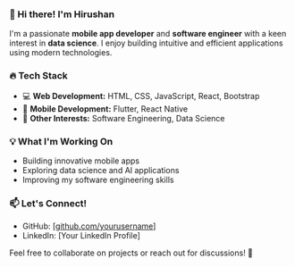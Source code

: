 

### 👋 Hi there! I'm Hirushan  

I'm a passionate **mobile app developer** and **software engineer** with a keen interest in **data science**. I enjoy building intuitive and efficient applications using modern technologies.  

### 🔥 Tech Stack  
- 💻 **Web Development:** HTML, CSS, JavaScript, React, Bootstrap  
- 📱 **Mobile Development:** Flutter, React Native  
- 🚀 **Other Interests:** Software Engineering, Data Science  

### 💡 What I'm Working On  
- Building innovative mobile apps  
- Exploring data science and AI applications  
- Improving my software engineering skills  

### 📫 Let's Connect!  
- GitHub: [[github.com/yourusername](https://github.com/Hirushan-Subasinghe)]
- LinkedIn: [Your LinkedIn Profile]  

Feel free to collaborate on projects or reach out for discussions! 🚀  
